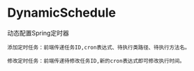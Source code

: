 # DynamicSchedule
动态配置Spring定时器

    添加定时任务：前端传递任务ID,cron表达式、待执行类路径、待执行方法名。
	
	修改定时任务：前端传递待修改任务ID,新的cron表达式即可修改执行时间。
